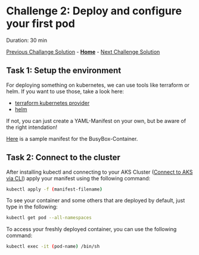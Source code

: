 # Challenge 2: Deploy and configure your first pod

Duration: 30 min

[Previous Challange Solution](./01-Setup-Environment-solution.md) - **[Home](../README.md)** - [Next Challenge Solution](./03-Azure-Monitor-solution.md)

## Task 1: Setup the environment

For deploying something on kubernetes, we can use tools like terraform or helm. If you want to use those, take a look here:

- [terraform kubernetes provider](https://registry.terraform.io/providers/hashicorp/kubernetes/latest/docs)
- [helm](https://helm.sh/docs/)

If not, you can just create a YAML-Manifest on your own, but be aware of the right intendation!

[Here](https://github.com/josedom24/kubernetes/blob/master/ejemplos/busybox/busybox.yaml) is a sample manifest for the BusyBox-Container.

## Task 2: Connect to the cluster

After installing kubectl and connecting to your AKS Cluster ([Connect to AKS via CLI](https://learn.microsoft.com/en-us/azure/aks/learn/quick-kubernetes-deploy-cli)) apply your manifest using the following command:

```bash
kubectl apply -f (manifest-filename)
```

To see your container and some others that are deployed by default, just type in the following:

```bash
kubectl get pod --all-namespaces
```

To access your freshly deployed container, you can use the following command:

```bash
kubectl exec -it (pod-name) /bin/sh
```
